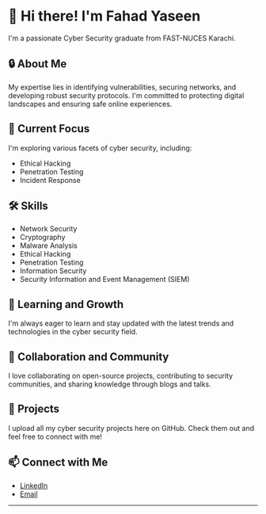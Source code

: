 # 👋 Hi there! I'm Fahad Yaseen

I'm a passionate Cyber Security graduate from FAST-NUCES Karachi.

## 🔒 About Me
My expertise lies in identifying vulnerabilities, securing networks, and developing robust security protocols. I'm committed to protecting digital landscapes and ensuring safe online experiences.

## 💼 Current Focus
I'm exploring various facets of cyber security, including:
- Ethical Hacking
- Penetration Testing
- Incident Response

## 🛠️ Skills
- Network Security
- Cryptography
- Malware Analysis
- Ethical Hacking
- Penetration Testing
- Information Security
- Security Information and Event Management (SIEM)

## 🌱 Learning and Growth
I'm always eager to learn and stay updated with the latest trends and technologies in the cyber security field.

## 🚀 Collaboration and Community
I love collaborating on open-source projects, contributing to security communities, and sharing knowledge through blogs and talks.

## 📂 Projects
I upload all my cyber security projects here on GitHub. Check them out and feel free to connect with me!

## 📫 Connect with Me
- [LinkedIn](https://www.linkedin.com/in/fahad-yaseen)
- [Email](mailto:fahadyaseen.1643@gmail.com)

---
